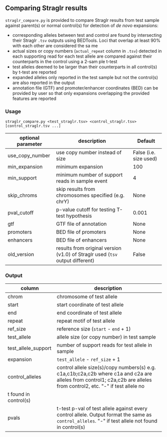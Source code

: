 ## Comparing Straglr results

`straglr_compare.py` is provided to compare Straglr results from test sample against parent(s) or normal control(s) for detection of _de novo_ expansions:
* corresponding alleles between test and control are found by intersecting their Straglr `.tsv` outputs using BEDTools. Loci that overlap at least 90% with each other are considered the sa
me
* actual sizes or copy numbers (`actual_repeat` column in `.tsv`) detected in each supporting read for each test allele are compared against their counterparts in the control using a 2-sam
ple t-test
* test alleles deemed to be larger than their counterparts in all control(s) by t-test are reported
* expanded alleles only reported in the test sample but not the control(s) are also reported in the output
* annotation file (GTF) and promoter/enhancer coordinates (BED) can be provided by user so that only expansions overlapping the provided features are reported

### Usage
```
straglr_compare.py <test_straglr.tsv> <control_straglr.tsv> [control_straglr.tsv ...] 
```
| optional parameter  | description  | Default | 
| ---------- | - | - |
| use_copy_number   | use copy number instead of size | False (i.e. size used)
| min_expansion | minimum expansion | 100 |
| min_support | minimum number of support reads in sample event | 4 |
| skip_chroms | skip results from chromosomes specified (e.g. chrY) | None
| pval_cutoff |  p-value cutoff for testing T-test hypothesis | 0.001 |
| gtf | GTF file of annotation | None |
| promoters | BED file of promoters | None |
| enhancers | BED file of enhancers | None |
| old_version | results from original version (v1.0) of Straglr used (`tsv` output different) | False |

### Output
| column | description |
| ------- | - |
|  chrom  | chromosome of test allele |
|  start  | start coordinate of test allele |
|  end  | end coordinate of test allele |
|  repeat  | repeat motif of test allele |
|  ref_size  | reference size (`start` - `end` + 1) |
|  test_allele  | allele size (or copy number) in test sample |
|  test_allele_support  | number of support reads for test allele in sample |
|  expansion  | `test_allele` - `ref_size` + 1 |
|  control_alleles  | control allele size(s)/copy numbers(s) e.g. c1a,c1b;c2a,c2b where c1a and c2a are alleles from control1; c2a,c2b are alleles from control2, etc. "-" if test allele no
t found in control(s) |
|  pvals  | t-test p-val of test allele against every control allele. Output format the same as `control_alleles`. "-" if test allele not found in control(s) |

